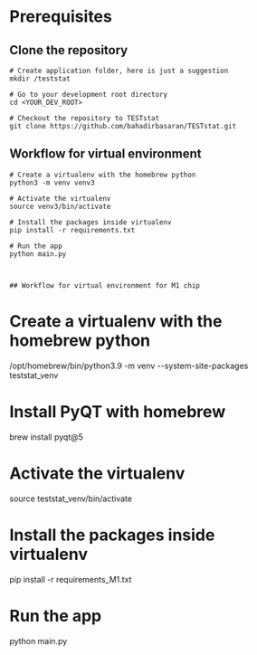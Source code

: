 # Prerequisites
## Clone the repository
```
# Create application folder, here is just a suggestion
mkdir /teststat

# Go to your development root directory
cd <YOUR_DEV_ROOT>

# Checkout the repository to TESTstat
git clone https://github.com/bahadirbasaran/TESTstat.git
```

## Workflow for virtual environment
```
# Create a virtualenv with the homebrew python
python3 -m venv venv3
 
# Activate the virtualenv
source venv3/bin/activate
 
# Install the packages inside virtualenv
pip install -r requirements.txt

# Run the app
python main.py



## Workflow for virtual environment for M1 chip 
```
# Create a virtualenv with the homebrew python
/opt/homebrew/bin/python3.9 -m venv --system-site-packages teststat_venv

# Install PyQT with homebrew 
brew install pyqt@5
 
# Activate the virtualenv
source teststat_venv/bin/activate
 
# Install the packages inside virtualenv
pip install -r requirements_M1.txt
            

# Run the app
python main.py

```